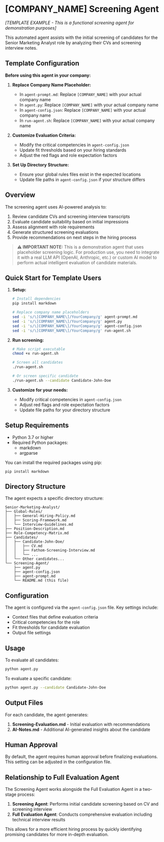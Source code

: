 # [COMPANY_NAME] Screening Agent
*[TEMPLATE EXAMPLE - This is a functional screening agent for demonstration purposes]*

This automated agent assists with the initial screening of candidates for the Senior Marketing Analyst role by analyzing their CVs and screening interview notes.

## Template Configuration

**Before using this agent in your company:**

1. **Replace Company Name Placeholder:**
   - In `agent-prompt.md`: Replace `[COMPANY_NAME]` with your actual company name
   - In `agent.py`: Replace `[COMPANY_NAME]` with your actual company name
   - In `agent-config.json`: Replace `[COMPANY_NAME]` with your actual company name
   - In `run-agent.sh`: Replace `[COMPANY_NAME]` with your actual company name

2. **Customize Evaluation Criteria:**
   - Modify the critical competencies in `agent-config.json`
   - Update fit thresholds based on your hiring standards
   - Adjust the red flags and role expectation factors

3. **Set Up Directory Structure:**
   - Ensure your global rules files exist in the expected locations
   - Update file paths in `agent-config.json` if your structure differs

## Overview

The screening agent uses AI-powered analysis to:

1. Review candidate CVs and screening interview transcripts
2. Evaluate candidate suitability based on initial impressions
3. Assess alignment with role requirements
4. Generate structured screening evaluations
5. Provide recommendations on next steps in the hiring process

> **⚠️ IMPORTANT NOTE:** This is a demonstration agent that uses placeholder screening logic. For production use, you need to integrate it with a real LLM API (OpenAI, Anthropic, etc.) or custom AI model to perform actual intelligent evaluation of candidate materials.

## Quick Start for Template Users

1. **Setup:**
   ```bash
   # Install dependencies
   pip install markdown
   
   # Replace company name placeholders
   sed -i 's/\[COMPANY_NAME\]/YourCompany/g' agent-prompt.md
   sed -i 's/\[COMPANY_NAME\]/YourCompany/g' agent.py
   sed -i 's/\[COMPANY_NAME\]/YourCompany/g' agent-config.json
   sed -i 's/\[COMPANY_NAME\]/YourCompany/g' run-agent.sh
   ```

2. **Run screening:**
   ```bash
   # Make script executable
   chmod +x run-agent.sh
   
   # Screen all candidates
   ./run-agent.sh
   
   # Or screen specific candidate
   ./run-agent.sh --candidate Candidate-John-Doe
   ```

3. **Customize for your needs:**
   - Modify critical competencies in `agent-config.json`
   - Adjust red flags and role expectation factors
   - Update file paths for your directory structure

## Setup Requirements

- Python 3.7 or higher
- Required Python packages:
  - markdown
  - argparse

You can install the required packages using pip:

```
pip install markdown
```

## Directory Structure

The agent expects a specific directory structure:

```
Senior-Marketing-Analyst/
├── Global-Rules/
│   ├── General-Hiring-Policy.md
│   ├── Scoring-Framework.md
│   └── Interview-Guidelines.md
├── Position-Description.md
├── Role-Competency-Matrix.md
├── Candidates/
│   ├── Candidate-John-Doe/
│   │   ├── CV.md
│   │   ├── Fathom-Screening-Interview.md
│   │   └── ...
│   └── Other candidates...
└── Screening-Agent/
    ├── agent.py
    ├── agent-config.json
    ├── agent-prompt.md
    └── README.md (this file)
```

## Configuration

The agent is configured via the `agent-config.json` file. Key settings include:

- Context files that define evaluation criteria
- Critical competencies for the role
- Fit thresholds for candidate evaluation
- Output file settings

## Usage

To evaluate all candidates:

```bash
python agent.py
```

To evaluate a specific candidate:

```bash
python agent.py --candidate Candidate-John-Doe
```

## Output Files

For each candidate, the agent generates:

1. **Screening-Evaluation.md** - Initial evaluation with recommendations
2. **AI-Notes.md** - Additional AI-generated insights about the candidate

## Human Approval

By default, the agent requires human approval before finalizing evaluations. This setting can be adjusted in the configuration file.

## Relationship to Full Evaluation Agent

The Screening Agent works alongside the Full Evaluation Agent in a two-stage process:

1. **Screening Agent**: Performs initial candidate screening based on CV and screening interview
2. **Full Evaluation Agent**: Conducts comprehensive evaluation including technical interview results

This allows for a more efficient hiring process by quickly identifying promising candidates for more in-depth evaluation. 